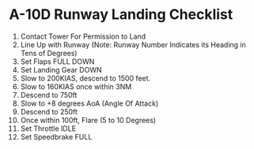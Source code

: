 # A-10D Runway Landing Checklist

1. Contact Tower For Permission to Land
2. Line Up with Runway (Note: Runway Number Indicates its Heading in Tens of Degrees)
3. Set Flaps FULL DOWN
4. Set Landing Gear DOWN
5. Slow to 200KIAS, descend to 1500 feet.
6. Slow to 160KIAS once within 3NM
7. Descend to 750ft
8. Slow to +8 degrees AoA (Angle Of Attack)
9. Descend to 250ft
10. Once within 100ft, Flare (5 to 10 Degrees)
11. Set Throttle IDLE
12. Set Speedbrake FULL
